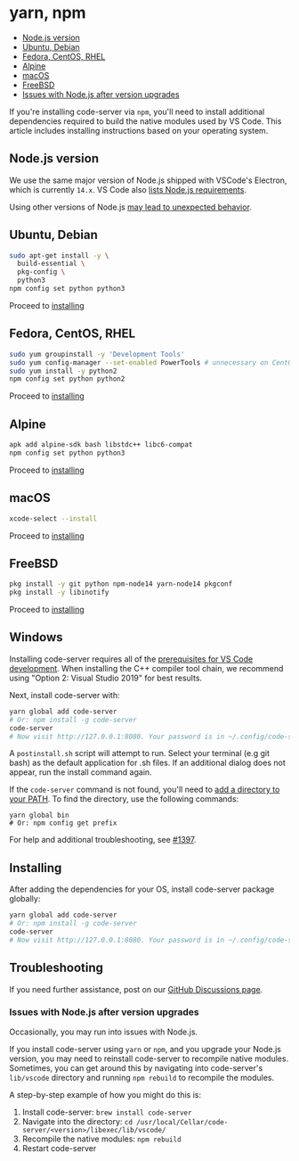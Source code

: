 <!-- START doctoc generated TOC please keep comment here to allow auto update -->
<!-- DON'T EDIT THIS SECTION, INSTEAD RE-RUN doctoc TO UPDATE -->
# yarn, npm

- [Node.js version](#nodejs-version)
- [Ubuntu, Debian](#ubuntu-debian)
- [Fedora, CentOS, RHEL](#fedora-centos-rhel)
- [Alpine](#alpine)
- [macOS](#macos)
- [FreeBSD](#freebsd)
- [Issues with Node.js after version upgrades](#issues-with-nodejs-after-version-upgrades)

<!-- END doctoc generated TOC please keep comment here to allow auto update -->

If you're installing code-server via `npm`, you'll need to install additional
dependencies required to build the native modules used by VS Code. This article
includes installing instructions based on your operating system.

## Node.js version

We use the same major version of Node.js shipped with VSCode's Electron,
which is currently `14.x`. VS Code also [lists Node.js
requirements](https://github.com/microsoft/vscode/wiki/How-to-Contribute#prerequisites).

Using other versions of Node.js [may lead to unexpected
behavior](https://github.com/cdr/code-server/issues/1633).

## Ubuntu, Debian

```bash
sudo apt-get install -y \
  build-essential \
  pkg-config \
  python3
npm config set python python3
```

Proceed to [installing](#installing)

## Fedora, CentOS, RHEL

```bash
sudo yum groupinstall -y 'Development Tools'
sudo yum config-manager --set-enabled PowerTools # unnecessary on CentOS 7
sudo yum install -y python2
npm config set python python2
```

Proceed to [installing](#installing)

## Alpine

```bash
apk add alpine-sdk bash libstdc++ libc6-compat
npm config set python python3
```

Proceed to [installing](#installing)

## macOS

```bash
xcode-select --install
```

Proceed to [installing](#installing)

## FreeBSD

```sh
pkg install -y git python npm-node14 yarn-node14 pkgconf
pkg install -y libinotify
```

Proceed to [installing](#installing)

## Windows

Installing code-server requires all of the [prerequisites for VS Code development](https://github.com/Microsoft/vscode/wiki/How-to-Contribute#prerequisites). When installing the C++ compiler tool chain, we recommend using "Option 2: Visual Studio 2019" for best results.

Next, install code-server with:

```bash
yarn global add code-server
# Or: npm install -g code-server
code-server
# Now visit http://127.0.0.1:8080. Your password is in ~/.config/code-server/config.yaml
```

A `postinstall.sh` script will attempt to run. Select your terminal (e.g git bash) as the default application for .sh files. If an additional dialog does not appear, run the install command again.

If the `code-server` command is not found, you'll need to [add a directory to your PATH](https://www.architectryan.com/2018/03/17/add-to-the-path-on-windows-10/). To find the directory, use the following commands:

```shell
yarn global bin
# Or: npm config get prefix
```

For help and additional troubleshooting, see [#1397](https://github.com/cdr/code-server/issues/1397).

## Installing

After adding the dependencies for your OS, install code-server package globally:

```bash
yarn global add code-server
# Or: npm install -g code-server
code-server
# Now visit http://127.0.0.1:8080. Your password is in ~/.config/code-server/config.yaml
```

## Troubleshooting

If you need further assistance, post on our [GitHub Discussions
page](https://github.com/cdr/code-server/discussions).

### Issues with Node.js after version upgrades

Occasionally, you may run into issues with Node.js.

If you install code-server using `yarn` or `npm`, and you upgrade your Node.js
version, you may need to reinstall code-server to recompile native modules.
Sometimes, you can get around this by navigating into code-server's `lib/vscode`
directory and running `npm rebuild` to recompile the modules.

A step-by-step example of how you might do this is:

1. Install code-server: `brew install code-server`
2. Navigate into the directory: `cd /usr/local/Cellar/code-server/<version>/libexec/lib/vscode/`
3. Recompile the native modules: `npm rebuild`
4. Restart code-server
